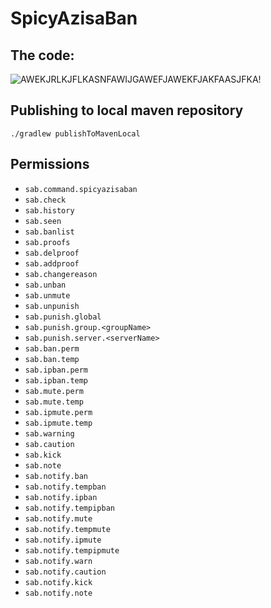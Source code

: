 # SpicyAzisaBan

## The code:
![AWEKJRLKJFLKASNFAWIJGAWEFJAWEKFJAKFAASJFKA!](https://cdn.acrylicstyle.xyz/img/upload/local/2021-08/01-19/the-cake.png)

## Publishing to local maven repository
`./gradlew publishToMavenLocal`

## Permissions
- `sab.command.spicyazisaban`
- `sab.check`
- `sab.history`
- `sab.seen`
- `sab.banlist`
- `sab.proofs`
- `sab.delproof`
- `sab.addproof`
- `sab.changereason`
- `sab.unban`
- `sab.unmute`
- `sab.unpunish`
- `sab.punish.global`
- `sab.punish.group.<groupName>`
- `sab.punish.server.<serverName>`
- `sab.ban.perm`
- `sab.ban.temp`
- `sab.ipban.perm`
- `sab.ipban.temp`
- `sab.mute.perm`
- `sab.mute.temp`
- `sab.ipmute.perm`
- `sab.ipmute.temp`
- `sab.warning`
- `sab.caution`
- `sab.kick`
- `sab.note`
- `sab.notify.ban`
- `sab.notify.tempban`
- `sab.notify.ipban`
- `sab.notify.tempipban`
- `sab.notify.mute`
- `sab.notify.tempmute`
- `sab.notify.ipmute`
- `sab.notify.tempipmute`
- `sab.notify.warn`
- `sab.notify.caution`
- `sab.notify.kick`
- `sab.notify.note`
